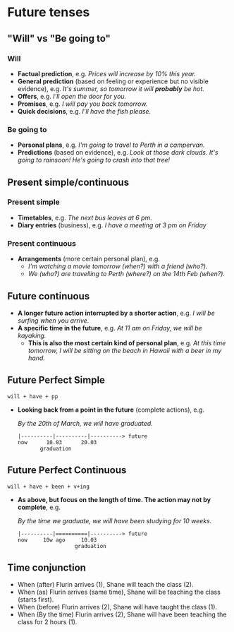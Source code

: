 # Future tenses

## "Will" vs "Be going to"

### Will

- **Factual prediction**, e.g. _Prices will increase by 10% this year._
- **General prediction** (based on feeling or experience but no visible evidence), e.g. _It's summer, so tomorrow it will **probably** be hot._
- **Offers**, e.g. _I'll open the door for you._
- **Promises**, e.g. _I will pay you back tomorrow._
- **Quick decisions**, e.g. _I'll have the fish please._

### Be going to

- **Personal plans**, e.g. _I'm going to travel to Perth in a campervan._
- **Predictions** (based on evidence), e.g. _Look at those dark clouds. It's going to rainsoon!_ _He's going to crash into that tree!_

## Present simple/continuous

### Present simple

- **Timetables**, e.g. _The next bus leaves at 6 pm._
- **Diary entries** (business), e.g. _I have a meeting at 3 pm on Friday_

### Present continuous

- **Arrangements** (more certain personal plan), e.g.
  - _I'm watching a movie tomorrow (when?) with a friend (who?)._
  - _We (who?) are travelling to Perth (where?) on the 14th Feb (when?)._

## Future continuous

- **A longer future action interrupted by a shorter action**, e.g. _I will be surfing when you arrive._
- **A specific time in the future**, e.g. _At 11 am on Friday, we will be kayaking._
  - **This is also the most certain kind of personal plan**, e.g. _At this time tomorrow, I will be sitting on the beach in Hawaii with a beer in my hand._

## Future Perfect Simple

`will + have + pp`

- **Looking back from a point in the future** (complete actions), e.g.

  _By the 20th of March, we will have graduated._

  ```
  |----------|----------|----------> future
  now      10.03      20.03
         graduation
  ```

## Future Perfect Continuous

`will + have + been + v+ing`

- **As above, but focus on the length of time. The action may not by complete**, e.g.

  _By the time we graduate, we will have been studying for 10 weeks._

  ```
  |----------|==========|----------> future
  now     10w ago     10.03
                    graduation
  ```

## Time conjunction

- When (after) Flurin arrives (1), Shane will teach the class (2).
- When (as) Flurin arrives (same time), Shane will be teaching the class (starts first).
- When (before) Flurin arrives (2), Shane will have taught the class (1).
- When (By the time) Flurin arrives (2), Shane will have been teaching the class for 2 hours (1).
